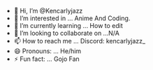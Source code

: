 - 👋 Hi, I’m @Kencarlyjazz
- 👀 I’m interested in ... Anime And Coding.
- 🌱 I’m currently learning ... How to edit
- 💞️ I’m looking to collaborate on ...N/A
- 📫 How to reach me ... Discord: kencarlyjazz_
- 😄 Pronouns: ... He/him
- ⚡ Fun fact: ... Gojo Fan

<!---
Kencarlyjazz/Kencarlyjazz is a ✨ special ✨ repository because its `README.md` (this file) appears on your GitHub profile.
You can click the Preview link to take a look at your changes.
--->
